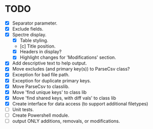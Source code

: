 # TODO

- [x] Separator parameter.
- [x] Exclude fields.
- [x] Spectre display.
    - [x] Table styling.
    - [c] Title position.
    - [x] Headers in display?
    - [x] Highlight changes for 'Modifications' section.
- [x] Add descriptive text to help output.
- [x] Move excludes (and primary key(s)) to ParseCsv class?
- [x] Exception for bad file path.
- [x] Exception for duplicate primary keys.
- [x] Move ParseCsv to classlib.
- [x] Move 'find unique keys' to class lib
- [x] Move 'find shared keys, with diff vals' to class lib
- [x] Create interface for data access (to support additional filetypes)
- [ ] Unit tests.
- [ ] Create Powershell module.
- [ ] output ONLY additions, removals, or modifications.
